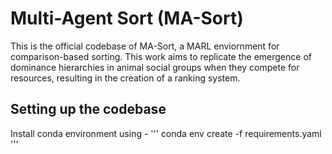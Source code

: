 # Multi-Agent Sort (MA-Sort) 
This is the official codebase of MA-Sort, a MARL enviornment for comparison-based sorting. This work aims to replicate the emergence of dominance hierarchies in animal social groups when they compete for resources, resulting in the creation of a ranking system. 

## Setting up the codebase
Install conda environment using - 
'''
conda env create -f requirements.yaml 
'''
 
